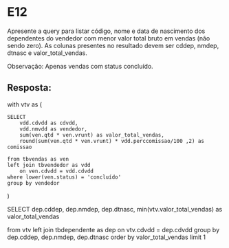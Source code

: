 # E12
Apresente a query para listar código, nome e data de nascimento dos dependentes do vendedor com menor valor total bruto em vendas (não sendo zero). As colunas presentes no resultado devem ser cddep, nmdep, dtnasc e valor_total_vendas.

Observação: Apenas vendas com status concluído.

## Resposta:
with vtv as (

	SELECT
		vdd.cdvdd as cdvdd,
		vdd.nmvdd as vendedor,
		sum(ven.qtd * ven.vrunt) as valor_total_vendas,
		round(sum(ven.qtd * ven.vrunt) * vdd.perccomissao/100 ,2) as comissao
		
	from tbvendas as ven
	left join tbvendedor as vdd
		on ven.cdvdd = vdd.cdvdd
	where lower(ven.status) = 'concluído'
	group by vendedor

)


SELECT
	dep.cddep,
	dep.nmdep,
	dep.dtnasc,
	min(vtv.valor_total_vendas) as valor_total_vendas

from vtv
left join tbdependente as dep
	on vtv.cdvdd = dep.cdvdd
group by dep.cddep, dep.nmdep, dep.dtnasc
order by valor_total_vendas
limit 1
